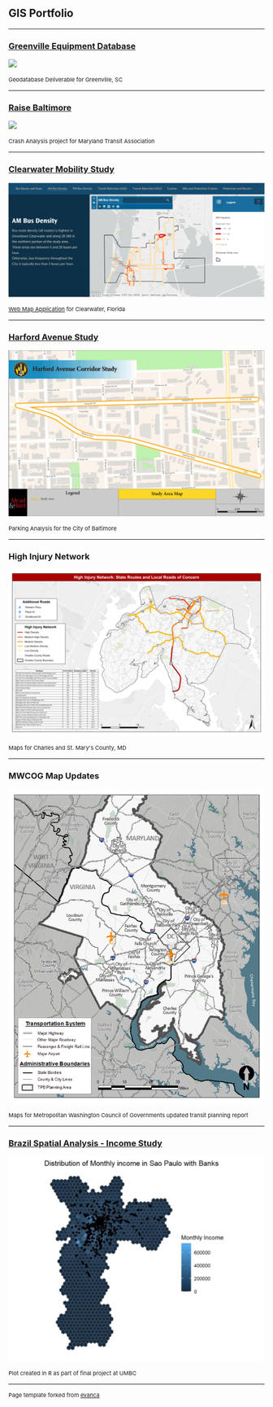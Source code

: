 ## GIS Portfolio



---
### [Greenville Equipment Database](/projects/Greenville/index.md)
[<img src="/images/00_DatabaseLayout_FACTS.png?raw=true"/>](/pdf/Greenville_Merged.pdf)
<p style="font-size:11px">Geodatabase Deliverable for Greenville, SC</p>  
  
  
---
### [Raise Baltimore](/projects/raisebaltimore/index.md)
[<img src="/images/RaiseBalt_ShortGif.gif?raw=true"/>](/pdf/RaiseBaltimore_PDFmaps_compressed.pdf)
<p style="font-size:11px">Crash Analysis project for Maryland Transit Association</p> 


---
### [Clearwater Mobility Study](/projects/ClearwaterProject/index.md)
[<img src="/images/Clearwater_BusFrequency.jpg?raw=true"/>](/pdf/Headway_extraction.pdf)
<p style="font-size:11px"> <a href="https://storymaps.arcgis.com/stories/edb73bf91e904ed2a7bca50f06425b48">Web Map Application</a> for Clearwater, Florida</p>
  

---
### [Harford Avenue Study](/projects/HarfordAve/index.md)
[<img src="/images/Harford_Gif.gif?raw=true"/>](/pdf/Harford_Merged.pdf)
<p style="font-size:11px">Parking Analysis for the City of Baltimore</p> 

  
---
### High Injury Network
[<img src="/images/CharlesMarysGif.gif?raw=true"/>](/pdf/CharlesMarysMerged.pdf)
<p style="font-size:11px">Maps for Charles and St. Mary's County, MD</p>    
  
  
---
### MWCOG Map Updates
[<img src="/images/MWCOG_Gif.gif?raw=true"/>](/pdf/MWCOG_Merged.pdf)
<p style="font-size:11px">Maps for Metropolitan Washington Council of Governments updated transit planning report</p>
  
  
  
  
---
### [Brazil Spatial Analysis - Income Study](/pdf/486_final_text.pdf/pdf/final_proj.pdf)
[<img src="/images/BrazilGif.gif?raw=true"/>](/pdf/final_proj.pdf)
<p style="font-size:11px">Plot created in R as part of final project at UMBC</p> 

 



---
<p style="font-size:11px">Page template forked from <a href="https://github.com/evanca/quick-portfolio">evanca</a></p>
<!-- Remove above link if you don't want to attibute -->
